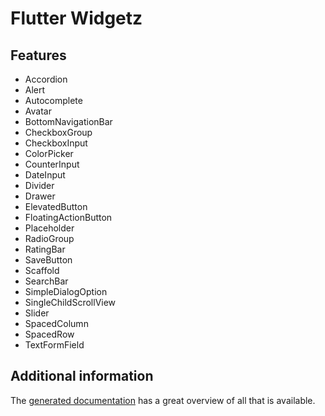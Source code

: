 # Flutter Widgetz

## Features

- Accordion
- Alert
- Autocomplete
- Avatar
- BottomNavigationBar
- CheckboxGroup
- CheckboxInput
- ColorPicker
- CounterInput
- DateInput
- Divider
- Drawer
- ElevatedButton
- FloatingActionButton
- Placeholder
- RadioGroup
- RatingBar
- SaveButton
- Scaffold
- SearchBar
- SimpleDialogOption
- SingleChildScrollView
- Slider
- SpacedColumn
- SpacedRow
- TextFormField

## Additional information

The [generated documentation](https://pub.dev/documentation/flutter_widgetz/latest) has a great overview of all that is available.
